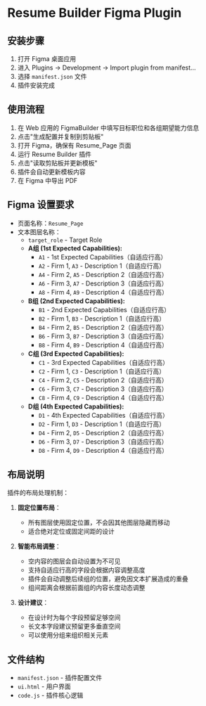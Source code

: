 # Resume Builder Figma Plugin

## 安装步骤

1. 打开 Figma 桌面应用
2. 进入 Plugins → Development → Import plugin from manifest...
3. 选择 `manifest.json` 文件
4. 插件安装完成

## 使用流程

1. 在 Web 应用的 FigmaBuilder 中填写目标职位和各组期望能力信息
2. 点击"生成配置并复制到剪贴板"
3. 打开 Figma，确保有 Resume_Page 页面
4. 运行 Resume Builder 插件
5. 点击"读取剪贴板并更新模板"
6. 插件会自动更新模板内容
7. 在 Figma 中导出 PDF

## Figma 设置要求

- 页面名称：`Resume_Page`
- 文本图层名称：
  - `target_role` - Target Role
  - **A组 (1st Expected Capabilities):**
    - `A1` - 1st Expected Capabilities（自适应行高）
    - `A2` - Firm 1, `A3` - Description 1（自适应行高）
    - `A4` - Firm 2, `A5` - Description 2（自适应行高）
    - `A6` - Firm 3, `A7` - Description 3（自适应行高）
    - `A8` - Firm 4, `A9` - Description 4（自适应行高）
  - **B组 (2nd Expected Capabilities):**
    - `B1` - 2nd Expected Capabilities（自适应行高）
    - `B2` - Firm 1, `B3` - Description 1（自适应行高）
    - `B4` - Firm 2, `B5` - Description 2（自适应行高）
    - `B6` - Firm 3, `B7` - Description 3（自适应行高）
    - `B8` - Firm 4, `B9` - Description 4（自适应行高）
  - **C组 (3rd Expected Capabilities):**
    - `C1` - 3rd Expected Capabilities（自适应行高）
    - `C2` - Firm 1, `C3` - Description 1（自适应行高）
    - `C4` - Firm 2, `C5` - Description 2（自适应行高）
    - `C6` - Firm 3, `C7` - Description 3（自适应行高）
    - `C8` - Firm 4, `C9` - Description 4（自适应行高）
  - **D组 (4th Expected Capabilities):**
    - `D1` - 4th Expected Capabilities（自适应行高）
    - `D2` - Firm 1, `D3` - Description 1（自适应行高）
    - `D4` - Firm 2, `D5` - Description 2（自适应行高）
    - `D6` - Firm 3, `D7` - Description 3（自适应行高）
    - `D8` - Firm 4, `D9` - Description 4（自适应行高）

## 布局说明

插件的布局处理机制：

1. **固定位置布局**：
   - 所有图层使用固定位置，不会因其他图层隐藏而移动
   - 适合绝对定位或固定间距的设计

2. **智能布局调整**：
   - 空内容的图层会自动设置为不可见
   - 支持自适应行高的字段会根据内容调整高度
   - 插件会自动调整后续组的位置，避免因文本扩展造成的重叠
   - 组间距离会根据前面组的内容长度动态调整

3. **设计建议**：
   - 在设计时为每个字段预留足够空间
   - 长文本字段建议预留更多垂直空间
   - 可以使用分组来组织相关元素

## 文件结构

- `manifest.json` - 插件配置文件
- `ui.html` - 用户界面
- `code.js` - 插件核心逻辑